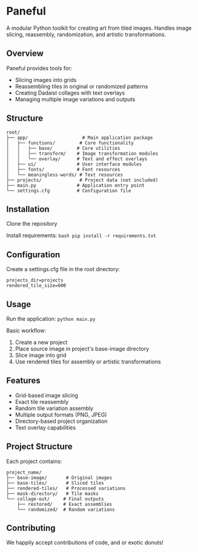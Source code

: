 
# Paneful

A modular Python toolkit for creating art from tiled images. Handles image slicing, reassembly, randomization, and artistic transformations.

## Overview

Paneful provides tools for:
- Slicing images into grids
- Reassembling tiles in original or randomized patterns
- Creating Dadaist collages with text overlays
- Managing multiple image variations and outputs

## Structure
	root/
	├── app/                    # Main application package
	│   ├── functions/         # Core functionality
	│   │   ├── base/         # Core utilities
	│   │   ├── transform/    # Image transformation modules
	│   │   └── overlay/      # Text and effect overlays
	│   ├── ui/               # User interface modules
	│   ├── fonts/            # Font resources
	│   └── meaningless-words/ # Text resources
	├── projects/              # Project data (not included)
	├── main.py               # Application entry point
	└── settings.cfg          # Configuration file
## Installation 
Clone the repository 

Install requirements: 
```bash pip install -r requirements.txt```

## Configuration

Create a settings.cfg file in the root directory:

	projects_dir=projects
	rendered_tile_size=600

## Usage

Run the application:
`python main.py`

Basic workflow:

1.  Create a new project
2.  Place source image in project's base-image directory
3.  Slice image into grid
4.  Use rendered tiles for assembly or artistic transformations

## Features

-   Grid-based image slicing
-   Exact tile reassembly
-   Random tile variation assembly
-   Multiple output formats (PNG, JPEG)
-   Directory-based project organization
-   Text overlay capabilities

## Project Structure

Each project contains:

	project_name/
	├── base-image/       # Original images
	├── base-tiles/       # Sliced tiles
	├── rendered-tiles/   # Processed variations
	├── mask-directory/   # Tile masks
	└── collage-out/     # Final outputs
		├── restored/    # Exact assemblies
		└── randomized/  # Random variations

## Contributing

We happily accept contributions of code, and or exotic donuts!
